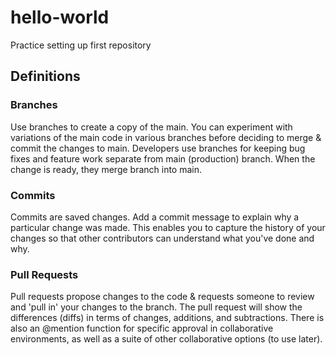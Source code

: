 # hello-world
Practice setting up first repository


## Definitions

### Branches 
Use branches to create a copy of the main. You can experiment with variations of the main code in various branches before deciding to merge & commit the changes to main. 
Developers use branches for keeping bug fixes and feature work separate from main (production) branch. When the change is ready, they merge branch into main. 


### Commits
Commits are saved changes. Add a commit message to explain why a particular change was made. This enables you to capture the history of your changes so that other contributors can understand what you've done and why. 


### Pull Requests
Pull requests propose changes to the code & requests someone to review and 'pull in' your changes to the branch. The pull request will show the differences (diffs) in terms of changes, additions, and subtractions. There is also an @mention function for specific approval in collaborative environments, as well as a suite of other collaborative options (to use later).  
